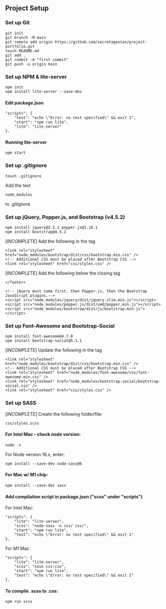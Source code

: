 ## Project Setup 

### Set up Git
```
git init
git branch -M main
git remote add origin https://github.com/secretagentan/project-portfolio.git
touch README.md
git add .
git commit -m "first commit"
git push -u origin main
```

### Set up NPM & lite-server
```
npm init
npm install lite-server --save-dev
```

#### Edit package.json
```
"scripts": {
    "test": "echo \"Error: no test specified\" && exit 1",
    "start": "npm run lite",
    "lite": "lite-server"
},
```

#### Running lite-server
```
npm start
```

### Set up .gitignore
```
touch .gitignore
```
Add the text 
```
node_modules
```
to .gitignore

### Set up jQuery, Popper.js, and Bootstrap (v4.5.2)
```
npm install jquery@3.5.1 popper.js@1.16.1
npm install bootstrap@4.5.2
```
[*INCOMPLETE*] Add the following in the <head> tag
```
<link rel="stylesheet" href="node_modules/bootstrap/dist/css/bootstrap.min.css" />
<!-- Additional CSS must be placed after Bootstrap CSS -->
<link rel="stylesheet" href="css/styles.css" />
```
[*INCOMPLETE*] Add the following below the closing </footer> tag
```
</footer>

<!-- jQuery must come first, then Popper.js, then the Bootstrap JavaScript plugins.-->
<script src="node_modules/jquery/dist/jquery.slim.min.js"></script>
<script src="node_modules/popper.js/dist/umd/popper.min.js"></script>
<script src="node_modules/bootstrap/dist/js/bootstrap.min.js"></script>
```

### Set up Font-Awesome and Bootstrap-Social
```
npm install font-awesome@4.7.0
npm install bootstrap-social@5.1.1
```
[*INCOMPLETE*] Update the following in the <head> tag
```
<link rel="stylesheet" href="node_modules/bootstrap/dist/css/bootstrap.min.css" />
<!-- Additional CSS must be placed after Bootstrap CSS -->
<link rel="stylesheet" href="node_modules/font-awesome/css/font-awesome.min.css" />
<link rel="stylesheet" href="node_modules/bootstrap-social/bootstrap-social.css" />
<link rel="stylesheet" href="css/styles.css" />
```

### Set up SASS 
[*INCOMPLETE*] Create the following folder/file:
```
css/styles.scss
```
#### For Intel Mac - check node version:
```
node -v
```
For Node version 16.x, enter:
```
npm install --save-dev node-sass@6
```
#### For Mac w/ M1 chip:
```
npm install --save-dev sass
```

#### Add compilation script in package.json ("scss" under "scripts")
For Intel Mac:
```
"scripts": {
    "lite": "lite-server",
    "scss": "node-sass -o css/ css/",
    "start": "npm run lite",
    "test": "echo \"Error: no test specified\" && exit 1"
},
```
For M1 Mac: 
```
"scripts": {
    "lite": "lite-server", 
    "scss": "sass css:css",
    "start": "npm run lite",
    "test": "echo \"Error: no test specified\" && exit 1"
},
```

#### To compile .scss to .css: 
```
npm run scss
```